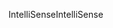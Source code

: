 <span data-ttu-id="b13ee-101">IntelliSense</span><span class="sxs-lookup"><span data-stu-id="b13ee-101">IntelliSense</span></span>